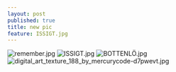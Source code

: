 ```yaml
---
layout: post
published: true
title: new pic
feature: ISSIGT.jpg
---
```

![remember.jpg]({{site.baseurl}}/assets/images/posts/remember.jpg)
![ISSIGT.jpg]({{site.baseurl}}/assets/images/posts/ISSIGT.jpg)
![BOTTENLÖ.jpg]({{site.baseurl}}/assets/images/posts/BOTTENLÖ.jpg)
![digital_art_texture_188_by_mercurycode-d7pwevt.jpg]({{site.baseurl}}/assets/images/posts/digital_art_texture_188_by_mercurycode-d7pwevt.jpg)
